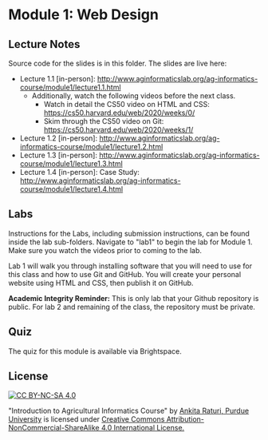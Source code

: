 # Module 1: Web Design

## Lecture Notes

Source code for the slides is in this folder. The slides are live here:

- Lecture 1.1 [in-person]: http://www.aginformaticslab.org/ag-informatics-course/module1/lecture1.1.html
   - Additionally, watch the following videos before the next class.
      - Watch in detail the CS50 video on HTML and CSS: https://cs50.harvard.edu/web/2020/weeks/0/
      - Skim through the CS50 video on Git: https://cs50.harvard.edu/web/2020/weeks/1/
- Lecture 1.2 [in-person]: http://www.aginformaticslab.org/ag-informatics-course/module1/lecture1.2.html
- Lecture 1.3 [in-person]: http://www.aginformaticslab.org/ag-informatics-course/module1/lecture1.3.html
- Lecture 1.4 [in-person]: Case Study: http://www.aginformaticslab.org/ag-informatics-course/module1/lecture1.4.html

## Labs

Instructions for the Labs, including submission instructions, can be found inside the lab sub-folders. Navigate to "lab1" to begin the lab for Module 1. Make sure you watch the videos prior to coming to the lab.

Lab 1 will walk you through installing software that you will need to use for this class and how to use Git and GitHub. You will create your personal website using HTML and CSS, then publish it on GitHub. 


**Academic Integrity Reminder:** This is only lab that your Github repository is public. For lab 2 and remaining of the class, the repository must be private. 

## Quiz

The quiz for this module is available via Brightspace. 

## License
[![CC BY-NC-SA 4.0][cc-by-nc-sa-shield]][cc-by-nc-sa]

<!-- This work is licensed under a
[Creative Commons Attribution-NonCommercial-ShareAlike 4.0 International License][cc-by-nc-sa].

[![CC BY-NC-SA 4.0][cc-by-nc-sa-image]][cc-by-nc-sa] -->

[cc-by-nc-sa]: http://creativecommons.org/licenses/by-nc-sa/4.0/
[cc-by-nc-sa-image]: https://licensebuttons.net/l/by-nc-sa/4.0/88x31.png
[cc-by-nc-sa-shield]: https://img.shields.io/badge/License-CC%20BY--NC--SA%204.0-lightgrey.svg

  "Introduction to Agricultural Informatics Course" by [Ankita Raturi, Purdue University](https://github.com/ag-informatics/ag-informatics-course) is licensed under [Creative Commons Attribution-NonCommercial-ShareAlike 4.0 International License.](http://creativecommons.org/licenses/by-nc-sa/4.0/)
